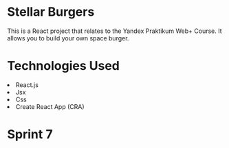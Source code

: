 # Stellar Burgers
This is a React project that relates to the Yandex Praktikum Web+ Course.
It allows you to build your own space burger.
# Technologies Used
<li>React.js</li>
<li>Jsx</li>
<li>Css</li>
<li>Create React App (CRA)</li>

# Sprint 7
